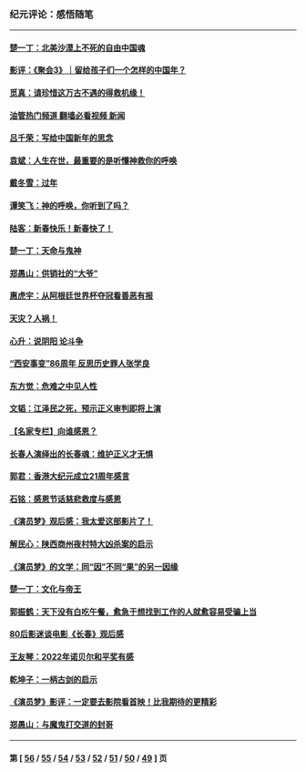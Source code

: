 ### 纪元评论：感悟随笔
---
#### [楚一丁：北美沙漠上不死的自由中国魂](../../pages/nsc1035/n13921879.md?02050330) 
#### [影评：《聚会3》｜留给孩子们一个怎样的中国年？](../../pages/nsc1035/n13919652.md?02050330) 
#### [觅真：请珍惜这万古不遇的得救机缘！](../../pages/nsc1035/n13917157.md?02050330) 
#### [油管热门频道 翻墙必看视频 新闻](ok?02050330)
#### [吕千荣：写给中国新年的思念](../../pages/nsc1035/n13915103.md?02050330) 
#### [袁斌：人生在世，最重要的是听懂神救你的呼唤](../../pages/nsc1035/n13914636.md?02050330) 
#### [戴冬雪：过年](../../pages/nsc1035/n13913311.md?02050330) 
#### [谭笑飞：神的呼唤，你听到了吗？](../../pages/nsc1035/n13912603.md?02050330) 
#### [陆客：新春快乐！新春快了！](../../pages/nsc1035/n13911771.md?02050330) 
#### [楚一丁：天命与鬼神](../../pages/nsc1035/n13904371.md?02050330) 
#### [郑愚山：供销社的“大爷”](../../pages/nsc1035/n13904409.md?02050330) 
#### [惠虎宇：从阿根廷世界杯夺冠看善恶有报](../../pages/nsc1035/n13889438.md?02050330) 
#### [天灾？人祸！](../../pages/nsc1035/n13900104.md?02050330) 
#### [心升：说阴阳 论斗争](../../pages/nsc1035/n13885189.md?02050330) 
#### [“西安事变”86周年 反思历史罪人张学良](../../pages/nsc1035/n13882019.md?02050330) 
#### [东方觉：危难之中见人性](../../pages/nsc1035/n13881549.md?02050330) 
#### [文韬：江泽民之死，预示正义审判即将上演](../../pages/nsc1035/n13877698.md?02050330) 
#### [【名家专栏】向谁感恩？](../../pages/nsc1035/n13873797.md?02050330) 
#### [长春人演绎出的长春魂：维护正义才无惧](../../pages/nsc1035/n13871764.md?02050330) 
#### [郭君：香港大纪元成立21周年感言](../../pages/nsc1035/n13871269.md?02050330) 
#### [石铭：感恩节话慈悲救度与感恩](../../pages/nsc1035/n13869863.md?02050330) 
#### [《演员梦》观后感：我太爱这部影片了！](../../pages/nsc1035/n13866783.md?02050330) 
#### [解民心：陕西商州夜村特大凶杀案的启示](../../pages/nsc1035/n13865339.md?02050330) 
#### [《演员梦》的文学：同“因”不同“果”的另一因缘](../../pages/nsc1035/n13863930.md?02050330) 
#### [楚一丁：文化与帝王](../../pages/nsc1035/n13863143.md?02050330) 
#### [郭振鹤：天下没有白吃午餐，愈急于想找到工作的人就愈容易受骗上当](../../pages/nsc1035/n13860772.md?02050330) 
#### [80后影迷谈电影《长春》观后感](../../pages/nsc1035/n13852708.md?02050330) 
#### [王友琴：2022年诺贝尔和平奖有感](../../pages/nsc1035/n13848079.md?02050330) 
#### [乾坤子：一柄古剑的启示](../../pages/nsc1035/n13841954.md?02050330) 
#### [《演员梦》影评：一定要去影院看首映！比我期待的更精彩](../../pages/nsc1035/n13840865.md?02050330) 
#### [郑愚山：与魔鬼打交道的封哥](../../pages/nsc1035/n13840314.md?02050330) 

---
#### 第 [ [56](./56.md?02050330) / [55](./55.md?02050330) / [54](./54.md?02050330) / [53](./53.md?02050330) / [52](./52.md?02050330) / [51](./51.md?02050330) / [50](./50.md?02050330) / [49](./49.md?02050330) ] 页
